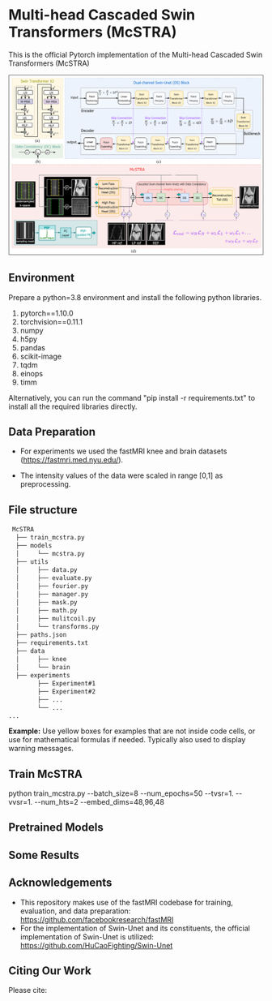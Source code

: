 # Multi-head Cascaded Swin Transformers (McSTRA)
This is the official Pytorch implementation of the Multi-head Cascaded Swin Transformers (McSTRA)

![](img/model.png?raw=true)

## Environment
Prepare a python=3.8 environment and install the following python libraries.
1. pytorch==1.10.0
2. torchvision==0.11.1
3. numpy
4. h5py
5. pandas
6. scikit-image
7. tqdm
8. einops
9. timm

Alternatively, you can run the command "pip install -r requirements.txt" to install all the required libraries directly.

## Data Preparation

- For experiments we used the fastMRI knee and brain datasets (https://fastmri.med.nyu.edu/).

- The intensity values of the data were scaled in range [0,1] as preprocessing.



## File structure

```
 McSTRA
  ├── train_mcstra.py
  ├── models
  │     └── mcstra.py
  ├── utils
  │     ├── data.py
  │     ├── evaluate.py
  │     ├── fourier.py
  │     ├── manager.py
  │     ├── mask.py
  │     ├── math.py
  │     ├── mulitcoil.py
  │     └── transforms.py
  ├── paths.json
  ├── requirements.txt
  ├── data
  │     ├── knee
  │     └── brain
  ├── experiments
        ├── Experiment#1
        ├── Experiment#2
        ├── ...
        └── ...
...
```

<div class="alert alert-block alert-warning">
<b>Example:</b> Use yellow boxes for examples that are not inside code cells, or use for mathematical formulas if needed. 
Typically also used to display warning messages.
</div>

## Train McSTRA

python train_mcstra.py --batch_size=8 --num_epochs=50 --tvsr=1. --vvsr=1. --num_hts=2 --embed_dims=48,96,48


## Pretrained Models


## Some Results


## Acknowledgements
- This repository makes use of the fastMRI codebase for training, evaluation, and data preparation: https://github.com/facebookresearch/fastMRI
- For the implementation of Swin-Unet and its constituents, the official implementation of Swin-Unet is utilized: https://github.com/HuCaoFighting/Swin-Unet


## Citing Our Work
Please cite: